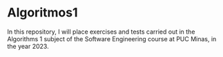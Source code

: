 # Algoritmos1
In this repository, I will place exercises and tests carried out in the Algorithms 1 subject of the Software Engineering course at PUC Minas, in the year 2023.
